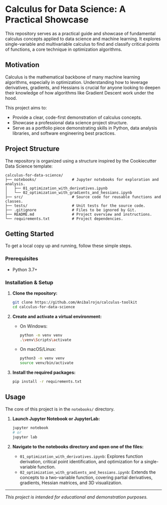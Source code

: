 # Calculus for Data Science: A Practical Showcase

This repository serves as a practical guide and showcase of fundamental calculus concepts applied to data science and machine learning. It explores single-variable and multivariable calculus to find and classify critical points of functions, a core technique in optimization algorithms.

## Motivation

Calculus is the mathematical backbone of many machine learning algorithms, especially in optimization. Understanding how to leverage derivatives, gradients, and Hessians is crucial for anyone looking to deepen their knowledge of how algorithms like Gradient Descent work under the hood.

This project aims to:
- Provide a clear, code-first demonstration of calculus concepts.
- Showcase a professional data science project structure.
- Serve as a portfolio piece demonstrating skills in Python, data analysis libraries, and software engineering best practices.

## Project Structure

The repository is organized using a structure inspired by the Cookiecutter Data Science template:

```
calculus-for-data-science/
├── notebooks/                # Jupyter notebooks for exploration and analysis.
│   ├── 01_optimization_with_derivatives.ipynb
│   └── 02_optimization_with_gradients_and_hessians.ipynb
├── src/                      # Source code for reusable functions and classes.
├── tests/                    # Unit tests for the source code.
├── .gitignore                # Files to be ignored by Git.
├── README.md                 # Project overview and instructions.
└── requirements.txt          # Project dependencies.
```

## Getting Started

To get a local copy up and running, follow these simple steps.

### Prerequisites

- Python 3.7+

### Installation & Setup

1.  **Clone the repository:**
    ```sh
    git clone https://github.com/Anibalrojo/calculus-toolkit
    cd calculus-for-data-science
    ```

2.  **Create and activate a virtual environment:**
    - On Windows:
      ```sh
      python -m venv venv
      .\venv\Scripts\activate
      ```
    - On macOS/Linux:
      ```sh
      python3 -m venv venv
      source venv/bin/activate
      ```

3.  **Install the required packages:**
    ```sh
    pip install -r requirements.txt
    ```

## Usage

The core of this project is in the `notebooks/` directory.

1.  **Launch Jupyter Notebook or JupyterLab:**
    ```sh
    jupyter notebook
    # or
    jupyter lab
    ```

2.  **Navigate to the notebooks directory and open one of the files:**
    - `01_optimization_with_derivatives.ipynb`: Explores function derivation, critical point identification, and optimization for a single-variable function.
    - `02_optimization_with_gradients_and_hessians.ipynb`: Extends the concepts to a two-variable function, covering partial derivatives, gradients, Hessian matrices, and 3D visualization.

---

*This project is intended for educational and demonstration purposes.*

